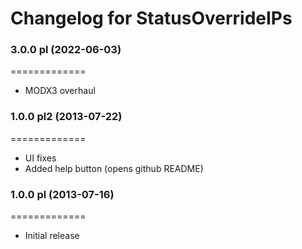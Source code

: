 # Changelog for StatusOverrideIPs

### 3.0.0 pl (2022-06-03)
=============
- MODX3 overhaul

### 1.0.0 pl2 (2013-07-22)
=============
- UI fixes
- Added help button (opens github README)

### 1.0.0 pl (2013-07-16)
=============
- Initial release